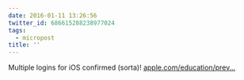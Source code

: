 ```yaml
---
date: 2016-01-11 13:26:56
twitter_id: 686615288238977024
tags:
  - micropost
title: ''
---
```


Multiple logins for iOS confirmed (sorta)! [apple.com/education/prev…](http://www.apple.com/education/preview/)
